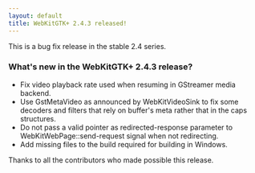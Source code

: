 ```yaml
---
layout: default
title: WebKitGTK+ 2.4.3 released!
---
```


This is a bug fix release in the stable 2.4 series.

### What's new in the WebKitGTK+ 2.4.3 release?

 - Fix video playback rate used when resuming in GStreamer media backend.
 - Use GstMetaVideo as announced by WebKitVideoSink to fix some
   decoders and filters that rely on buffer's meta rather that in the
   caps structures.
 - Do not pass a valid pointer as redirected-response parameter to
   WebKitWebPage::send-request signal when not redirecting.
 - Add missing files to the build required for building in Windows.

Thanks to all the contributors who made possible this release.
